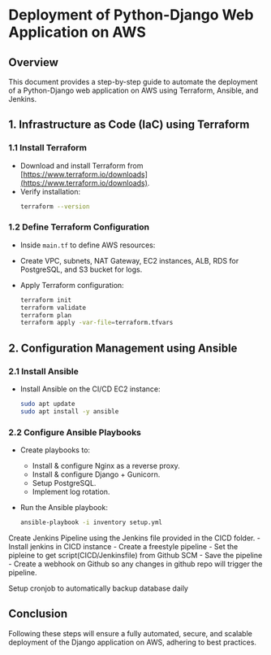 # Deployment of Python-Django Web Application on AWS

## Overview
This document provides a step-by-step guide to automate the deployment of a Python-Django web application on AWS using Terraform, Ansible, and Jenkins. 

## 1. Infrastructure as Code (IaC) using Terraform

### 1.1 Install Terraform
- Download and install Terraform from [https://www.terraform.io/downloads](https://www.terraform.io/downloads).
- Verify installation:
  ```bash
  terraform --version
  ```

### 1.2 Define Terraform Configuration
- Inside `main.tf` to define AWS resources:

- Create VPC, subnets, NAT Gateway, EC2 instances, ALB, RDS for PostgreSQL, and S3 bucket for logs.

- Apply Terraform configuration:
  ```bash
  terraform init
  terraform validate
  terraform plan
  terraform apply -var-file=terraform.tfvars
  ```

## 2. Configuration Management using Ansible

### 2.1 Install Ansible
- Install Ansible on the CI/CD EC2 instance:
  ```bash
  sudo apt update
  sudo apt install -y ansible
  ```

### 2.2 Configure Ansible Playbooks
- Create playbooks to:
  - Install & configure Nginx as a reverse proxy.
  - Install & configure Django + Gunicorn.
  - Setup PostgreSQL.
  - Implement log rotation.

- Run the Ansible playbook:
  ```bash
  ansible-playbook -i inventory setup.yml
  ```

Create Jenkins Pipeline using the Jenkins file provided in the CICD folder.
    - Install jenkins in CICD instance
    - Create a freestyle pipeline
    - Set the pipleine to get script(CICD/Jenkinsfile) from Github SCM
    - Save the pipeline
    - Create a webhook on Github so any changes in github repo will trigger the pipeline.

Setup cronjob to automatically backup database daily

## Conclusion
Following these steps will ensure a fully automated, secure, and scalable deployment of the Django application on AWS, adhering to best practices.



